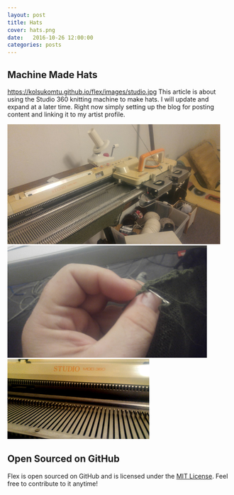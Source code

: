 ```yaml
---
layout: post
title: Hats
cover: hats.png
date:   2016-10-26 12:00:00
categories: posts
---
```


## Machine Made Hats
https://kolsukomtu.github.io/flex/images/studio.jpg
This article is about using the Studio 360 knitting machine to make hats. 
I will update and expand at a later time. Right now simply setting up 
the blog for posting content and linking it to my artist profile. 

![Studio 360](/images/machine.jpg)
![thread](/images/handsew.jpg)
![Studio 360](/images/studio.jpg)

## Open Sourced on GitHub

Flex is open sourced on GitHub 
and is licensed under the [MIT License](http://opensource.org/licenses/MIT).
 Feel free to contribute to it anytime!
